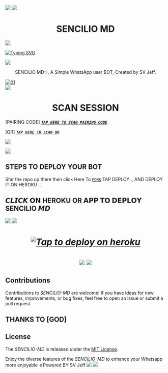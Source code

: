 <a><img src='https://i.imgur.com/LyHic3i.gif'/></a>
<a><img src='https://i.imgur.com/LyHic3i.gif'/></a>
 <h1 align="center"> SENCILIO MD </h1>


<a><img src='https://i.imgur.com/LyHic3i.gif'/></a>
      
[![Typing SVG](https://readme-typing-svg.herokuapp.com?font=Rockstar-ExtraBold&color=blue&lines=𝗔𝗠+SENCILIO+𝗠𝗗+𝗖𝗥𝗘𝗔𝗧𝗘𝗗+𝗕𝗬+SV+Jeff)](https://git.io/typing-svg)

<a><img src='https://i.imgur.com/LyHic3i.gif'/></a>
 
<p align="center"> SENCILIO MD💥, A Simple WhatsApp user BOT, Created by SV Jeff.
</p>
<p align="center">


  <a href="https://ibb.co/N6NMDtn"><img src="https://telegra.ph/file/7b83d944b5b1459585b72.jpg" alt="01" border="0" /></a>                     
<a><img src='https://i.imgur.com/LyHic3i.gif'/></a>
 <h1 align="center">  SCAN SESSION </h1>
 

[PAIRING CODE]  ***[`TAP HERE TO SCAN PAIRING CODE`](https://bmw-code-app-c1168f4953cd.herokuapp.com/pair)***


  
 [QR] ***[`TAP HERE TO SCAN QR`](https://bmw-code-app-c1168f4953cd.herokuapp.com/qr)***


<a><img src='https://i.imgur.com/LyHic3i.gif'/></a>

<a><img src='https://i.imgur.com/LyHic3i.gif'/></a>

## STEPS TO DEPLOY YOUR BOT


Star the repo up there then click Here To  [`FORK`](https://github.com/Jeffmsvj52/SENCILIO-MD/fork)
 TAP DEPLOY.., AND DEPLOY IT ON HEROKU ..

## 𝘾𝙇𝙄𝘾𝙆 𝗢𝗡 HEROKU OR 𝗔𝗣𝗣 𝗧𝗢 𝗗𝗘𝗣𝗟𝗢𝗬  SENCILIO 𝙈𝘿

<a><img src='https://i.imgur.com/LyHic3i.gif'/></a>
<a><img src='https://i.imgur.com/LyHic3i.gif'/></a>

 <h1 align="center">

   ***[![Tap to deploy on heroku](https://www.herokucdn.com/deploy/button.svg)](https://dashboard.heroku.com/new?button-url=https://github.com/Jeffmsvj52/SENCILIO-MD&template=https://github.com/Jeffmsvj52/SENCILIO-MD.git)***

<a><img src='https://i.imgur.com/LyHic3i.gif'/></a>
<a><img src='https://i.imgur.com/LyHic3i.gif'/></a>
   
  




## Contributions


Contributions to *SENCILIO-MD* are welcome! If you have ideas for new features, improvements, or bug fixes, feel free to open an issue or submit a pull request.
## THANKS TO [GOD]

## License

The *SENCILIO-MD* is released under the [MIT License](https://opensource.org/licenses/MIT).

Enjoy the diverse features of the *SENCILIO-MD*  to enhance your Whatsapp more enjoyable
☣Powered BY SV Jeff
<a><img src='https://i.imgur.com/LyHic3i.gif'/></a>
<a><img src='https://i.imgur.com/LyHic3i.gif'/></a>
